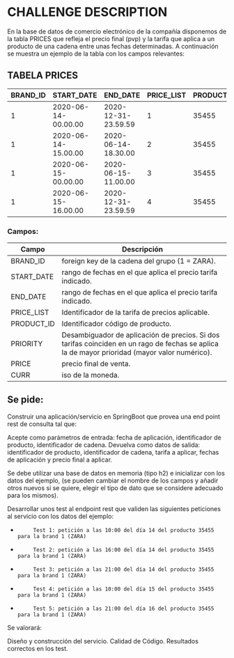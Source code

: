 # CHALLENGE DESCRIPTION
En la base de datos de comercio electrónico de la compañía disponemos de la tabla PRICES que refleja el precio final (pvp) y la tarifa que aplica a un producto de una cadena entre unas fechas determinadas. A continuación se muestra un ejemplo de la tabla con los campos relevantes:

## TABELA PRICES

| BRAND_ID |      START_DATE     |       END_DATE       | PRICE_LIST | PRODUCT_ID | PRIORITY | PRICE | CURR |
|----------|---------------------|----------------------|------------|------------|----------|-------|------|
| 1        | 2020-06-14-00.00.00 | 2020-12-31-23.59.59  | 1          | 35455      | 0        | 35.50 | EUR  | 
| 1        | 2020-06-14-15.00.00 | 2020-06-14-18.30.00  | 2          | 35455      | 1        | 25.45 | EUR  | 
| 1        | 2020-06-15-00.00.00 | 2020-06-15-11.00.00  | 3          | 35455      | 1        | 30.50 | EUR  | 
| 1        | 2020-06-15-16.00.00 | 2020-12-31-23.59.59  | 4          | 35455      | 1        | 38.95 | EUR  | 

### Campos:

|    Campo    | Descripción                                                                                                                                   |
|-------------|-----------------------------------------------------------------------------------------------------------------------------------------------|
| BRAND_ID    | foreign key de la cadena del grupo (1 = ZARA).                                                                                                |
| START_DATE  | rango de fechas en el que aplica el precio tarifa indicado.                                                                                   |
| END_DATE    | rango de fechas en el que aplica el precio tarifa indicado.                                                                                   |
| PRICE_LIST  | Identificador de la tarifa de precios aplicable.                                                                                              |
| PRODUCT_ID  | Identificador código de producto.                                                                                                             |
| PRIORITY    | Desambiguador de aplicación de precios. Si dos tarifas coinciden en un rago de fechas se aplica la de mayor prioridad (mayor valor numérico). |
| PRICE       | precio final de venta.                                                                                                                        |                                                                                                                       |
| CURR        | iso de la moneda.                                                                                                                             |                                                                                                                           |                                                                                                                             |

## Se pide:

Construir una aplicación/servicio en SpringBoot que provea una end point rest de consulta tal que:

Acepte como parámetros de entrada: fecha de aplicación, identificador de producto, identificador de cadena.
Devuelva como datos de salida: identificador de producto, identificador de cadena, tarifa a aplicar, fechas de aplicación y precio final a aplicar.

Se debe utilizar una base de datos en memoria (tipo h2) e inicializar con los datos del ejemplo, (se pueden cambiar el nombre de los campos y añadir otros nuevos si se quiere, elegir el tipo de dato que se considere adecuado para los mismos).

Desarrollar unos test al endpoint rest que validen las siguientes peticiones al servicio con los datos del ejemplo:

-          Test 1: petición a las 10:00 del día 14 del producto 35455   para la brand 1 (ZARA)
-          Test 2: petición a las 16:00 del día 14 del producto 35455   para la brand 1 (ZARA)
-          Test 3: petición a las 21:00 del día 14 del producto 35455   para la brand 1 (ZARA)
-          Test 4: petición a las 10:00 del día 15 del producto 35455   para la brand 1 (ZARA)
-          Test 5: petición a las 21:00 del día 16 del producto 35455   para la brand 1 (ZARA)

Se valorará:

Diseño y construcción del servicio.
Calidad de Código.
Resultados correctos en los test.
